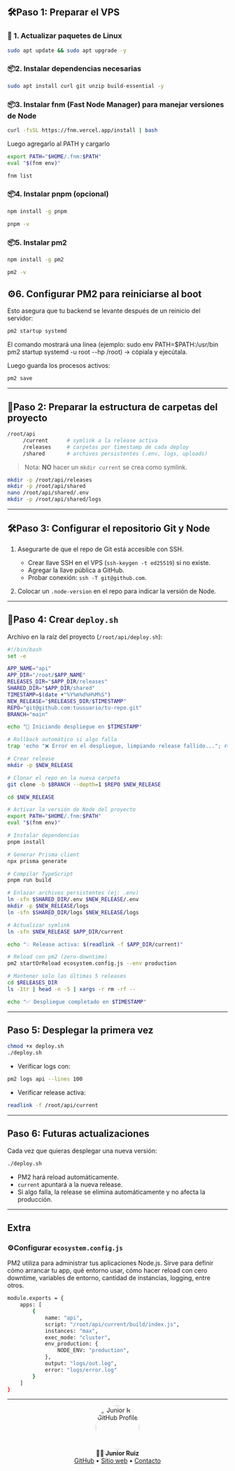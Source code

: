 ## 🛠️Paso 1: Preparar el VPS

### 🔁 1. Actualizar paquetes de Linux

```bash
sudo apt update && sudo apt upgrade -y
```

### 📦2. Instalar dependencias necesarias

```bash
sudo apt install curl git unzip build-essential -y
```

### 📦3. Instalar fnm (Fast Node Manager) para manejar versiones de Node

```bash
curl -fsSL https://fnm.vercel.app/install | bash
```

Luego agregarlo al PATH y cargarlo

```bash
export PATH="$HOME/.fnm:$PATH"
eval "$(fnm env)"
```

```bash
fnm list
```

### 📦4. Instalar pnpm (opcional)

```bash
npm install -g pnpm
```

```bash
pnpm -v
```

### 📦5. Instalar pm2

```bash
npm install -g pm2
```

```bash
pm2 -v
```

## ⚙️6. Configurar PM2 para reiniciarse al boot

Esto asegura que tu backend se levante después de un reinicio del servidor:

```bash
pm2 startup systemd
```

El comando mostrará una línea (ejemplo: sudo env PATH=$PATH:/usr/bin pm2 startup systemd -u root --hp /root) → cópiala y ejecútala.

Luego guarda los procesos activos:

```bash
pm2 save
```

---

## 📏Paso 2: Preparar la estructura de carpetas del proyecto

```bash
/root/api
     /current      # symlink a la release activa
     /releases     # carpetas por timestamp de cada deploy
     /shared       # archivos persistentes (.env, logs, uploads)
```

> Nota: **NO** hacer un `mkdir current` se crea como symlink.

```bash
mkdir -p /root/api/releases
mkdir -p /root/api/shared
nano /root/api/shared/.env
mkdir -p /root/api/shared/logs
```

---

## 🛠️Paso 3: Configurar el repositorio Git y Node

1. Asegurarte de que el repo de Git está accesible con SSH.

   - Crear llave SSH en el VPS (`ssh-keygen -t ed25519`) si no existe.
   - Agregar la llave pública a GitHub.
   - Probar conexión: `ssh -T git@github.com`.

2. Colocar un `.node-version` en el repo para indicar la versión de Node.

---

## 🚀Paso 4: Crear `deploy.sh`

Archivo en la raíz del proyecto (`/root/api/deploy.sh`):

```bash
#!/bin/bash
set -e

APP_NAME="api"
APP_DIR="/root/$APP_NAME"
RELEASES_DIR="$APP_DIR/releases"
SHARED_DIR="$APP_DIR/shared"
TIMESTAMP=$(date +"%Y%m%d%H%M%S")
NEW_RELEASE="$RELEASES_DIR/$TIMESTAMP"
REPO="git@github.com:tuusuario/tu-repo.git"
BRANCH="main"

echo "🚀 Iniciando despliegue en $TIMESTAMP"

# Rollback automático si algo falla
trap 'echo "❌ Error en el despliegue, limpiando release fallido..."; rm -rf $NEW_RELEASE' ERR

# Crear release
mkdir -p $NEW_RELEASE

# Clonar el repo en la nueva carpeta
git clone -b $BRANCH --depth=1 $REPO $NEW_RELEASE

cd $NEW_RELEASE

# Activar la versión de Node del proyecto
export PATH="$HOME/.fnm:$PATH"
eval "$(fnm env)"

# Instalar dependencias
pnpm install

# Generar Prisma client
npx prisma generate

# Compilar TypeScript
pnpm run build

# Enlazar archivos persistentes (ej: .env)
ln -sfn $SHARED_DIR/.env $NEW_RELEASE/.env
mkdir -p $NEW_RELEASE/logs
ln -sfn $SHARED_DIR/logs $NEW_RELEASE/logs

# Actualizar symlink
ln -sfn $NEW_RELEASE $APP_DIR/current

echo "💡 Release activa: $(readlink -f $APP_DIR/current)"

# Reload con pm2 (zero-downtime)
pm2 startOrReload ecosystem.config.js --env production

# Mantener solo las últimas 5 releases
cd $RELEASES_DIR
ls -1tr | head -n -5 | xargs -r rm -rf --

echo "✅ Despliegue completado en $TIMESTAMP"
```

---

## Paso 5: Desplegar la primera vez

```bash
chmod +x deploy.sh
./deploy.sh
```

- Verificar logs con:

```bash
pm2 logs api --lines 100
```

- Verificar release activa:

```bash
readlink -f /root/api/current
```

---

## Paso 6: Futuras actualizaciones

Cada vez que quieras desplegar una nueva versión:

```bash
./deploy.sh
```

- PM2 hará reload automáticamente.
- `current` apuntará a la nueva release.
- Si algo falla, la release se elimina automáticamente y no afecta la producción.

---

## Extra

### ⚙️Configurar `ecosystem.config.js`

PM2 utiliza para administrar tus aplicaciones Node.js. Sirve para definir cómo arrancar tu app, qué entorno usar, cómo hacer reload con cero downtime, variables de entorno, cantidad de instancias, logging, entre otros.

```bash
module.exports = {
    apps: [
        {
            name: "api",
            script: "/root/api/current/build/index.js",
            instances: "max",
            exec_mode: "cluster",
            env_production: {
                NODE_ENV: "production",
            },
            output: "logs/out.log",
            error: "logs/error.log"
        }
    ]
}
```

---

<div align="center"> 
  <a href="https://github.com/junior-r"> 
    <img src="https://avatars.githubusercontent.com/junior-r" loading="lazy" width="100" style="border-radius: 50%;" alt="Junior R's GitHub Profile"> 
  </a> <br /> <strong>👨‍💻 Junior Ruiz</strong> 
  <br /> 
  <a href="https://github.com/junior-r" target="_blank">GitHub</a> • 
  <a href="https://junior-dev.vercel.app/" target="_blank">Sitio web</a> • 
  <a href="mailto:juniorruiz331@gmail.com">Contacto</a> 
</div>
